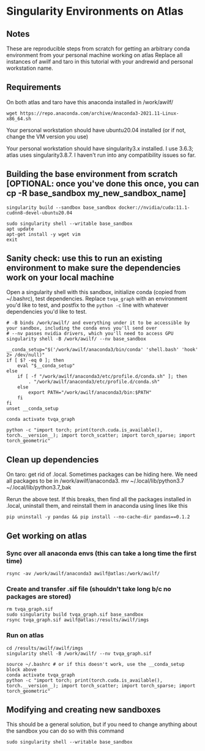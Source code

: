 # Singularity Environments on Atlas

## Notes
These are reproducible steps from scratch for getting an arbitrary conda environment from your personal machine working on atlas
Replace all instances of awilf and taro in this tutorial with your andrewid and personal workstation name.

## Requirements
On both atlas and taro have this anaconda installed in /work/awilf/
```
wget https://repo.anaconda.com/archive/Anaconda3-2021.11-Linux-x86_64.sh
```

Your personal workstation should have ubuntu20.04 installed (or if not, change the VM version you use)

Your personal workstation should have singularity3.x installed.  I use 3.6.3; atlas uses singularity3.8.7.  I haven't run into any compatibility issues so far.

## Building the base environment from scratch [OPTIONAL: once you've done this once, you can cp -R base_sandbox my_new_sandbox_name]
```
singularity build --sandbox base_sandbox docker://nvidia/cuda:11.1-cudnn8-devel-ubuntu20.04

sudo singularity shell --writable base_sandbox
apt update
apt-get install -y wget vim
exit
```
## Sanity check: use this to run an existing environment to make sure the dependencies work on your local machine
Open a singularity shell with this sandbox, initialize conda (copied from ~/.bashrc), test dependencies. Replace `tvqa_graph` with an environment you'd like to test, and postfix to the `python -c` line with whatever dependencies you'd like to test.

```
# -B binds /work/awilf/ and everything under it to be accessible by your sandbox, including the conda envs you'll send over
# --nv passes nvidia drivers, which you'll need to access GPU
singularity shell -B /work/awilf/ --nv base_sandbox

__conda_setup="$('/work/awilf/anaconda3/bin/conda' 'shell.bash' 'hook' 2> /dev/null)"
if [ $? -eq 0 ]; then
    eval "$__conda_setup"
else
    if [ -f "/work/awilf/anaconda3/etc/profile.d/conda.sh" ]; then
        . "/work/awilf/anaconda3/etc/profile.d/conda.sh"
    else
        export PATH="/work/awilf/anaconda3/bin:$PATH"
    fi
fi
unset __conda_setup

conda activate tvqa_graph

python -c "import torch; print(torch.cuda.is_available(), torch.__version__); import torch_scatter; import torch_sparse; import torch_geometric"
```

## Clean up dependencies
On taro: get rid of .local.  Sometimes packages can be hiding here.  We need all packages to be in /work/awilf/anaconda3.
    mv ~/.local/lib/python3.7 ~/.local/lib/python3.7_bak

Rerun the above test. If this breaks, then find all the packages installed in .local, uninstall them, and reinstall them in anaconda using lines like this

```
pip uninstall -y pandas && pip install --no-cache-dir pandas==0.1.2
```

## Get working on atlas
### Sync over all anaconda envs (this can take a long time the first time)
```
rsync -av /work/awilf/anaconda3 awilf@atlas:/work/awilf/
```

### Create and transfer .sif file (shouldn't take long b/c no packages are stored)
```
rm tvqa_graph.sif
sudo singularity build tvqa_graph.sif base_sandbox
rsync tvqa_graph.sif awilf@atlas:/results/awilf/imgs
```

### Run on atlas
```
cd /results/awilf/awilf/imgs
singularity shell -B /work/awilf/ --nv tvqa_graph.sif

source ~/.bashrc # or if this doesn't work, use the __conda_setup block above
conda activate tvqa_graph
python -c "import torch; print(torch.cuda.is_available(), torch.__version__); import torch_scatter; import torch_sparse; import torch_geometric"
```

## Modifying and creating new sandboxes
This should be a general solution, but if you need to change anything about the sandbox you can do so with this command
```
sudo singularity shell --writable base_sandbox
```
